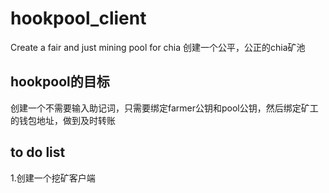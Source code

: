# hookpool_client
Create a fair and just mining pool for chia
创建一个公平，公正的chia矿池
## hookpool的目标
创建一个不需要输入助记词，只需要绑定farmer公钥和pool公钥，然后绑定矿工的钱包地址，做到及时转账

## to do list
1.创建一个挖矿客户端

